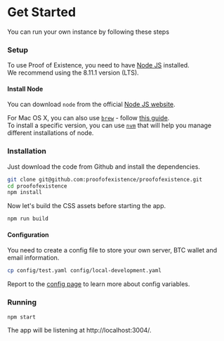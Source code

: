 # Get Started

You can run your own instance by following these steps

### Setup

To use Proof of Existence, you need to have [Node JS](https://nodejs.org/en/) installed.  
We recommend using the 8.11.1 version (LTS).  

#### Install Node

You can download `node` from the official [Node JS website](https://nodejs.org/en/).

For Mac OS X, you can also use [`brew`](http://brew.sh) - follow [this guide](https://treehouse.github.io/installation-guides/mac/node-mac.html).  
To install a specific version, you can use [`nvm`](https://github.com/creationix/nvm) that will help you manage different installations of node.

### Installation

Just download the code from Github and install the dependencies.

```sh
git clone git@github.com:proofofexistence/proofofexistence.git
cd proofofexistence
npm install
```

Now let's build the CSS assets before starting the app. 

```sh
npm run build
```

#### Configuration

You need to create a config file to store your own server, BTC wallet and email information.

```sh
cp config/test.yaml config/local-development.yaml
```

Report to the [config page](config.md) to learn more about config variables.

### Running

```sh
npm start
```

The app will be listening at http://localhost:3004/.

